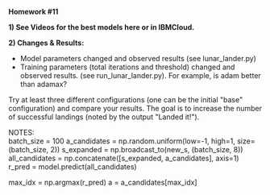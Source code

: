 **Homework #11**  

**1) See Videos for the best models here or in IBMCloud.**  

**2) Changes & Results:**  

- Model parameters changed and observed results (see lunar_lander.py)  
- Training parameters (total iterations and threshold) changed and observed results. (see run_lunar_lander.py). For example, is adam better than adamax?  
  
Try at least three different configurations (one can be the initial "base" configuration) and compare your results. 
The goal is to increase the number of successful landings (noted by the output "Landed it!").


NOTES:  
batch_size = 100
a_candidates = np.random.uniform(low=-1, high=1, size=(batch_size, 2))
s_expanded = np.broadcast_to(new_s, (batch_size, 8))
all_candidates = np.concatenate([s_expanded, a_candidates], axis=1)
r_pred = model.predict(all_candidates)

max_idx = np.argmax(r_pred)
a = a_candidates[max_idx]
